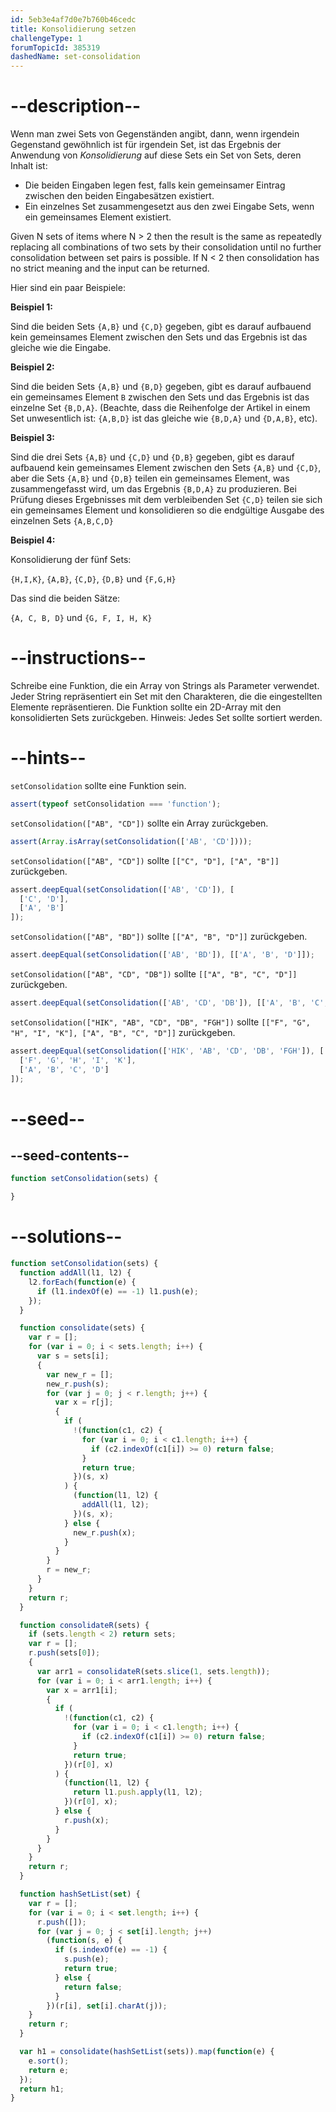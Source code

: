 ```yaml
---
id: 5eb3e4af7d0e7b760b46cedc
title: Konsolidierung setzen
challengeType: 1
forumTopicId: 385319
dashedName: set-consolidation
---
```


# --description--

Wenn man zwei Sets von Gegenständen angibt, dann, wenn irgendein Gegenstand gewöhnlich ist für irgendein Set, ist das Ergebnis der Anwendung von *Konsolidierung* auf diese Sets ein Set von Sets, deren Inhalt ist:

<ul>
  <li>Die beiden Eingaben legen fest, falls kein gemeinsamer Eintrag zwischen den beiden Eingabesätzen existiert.</li>
  <li>Ein einzelnes Set zusammengesetzt aus den zwei Eingabe Sets, wenn ein gemeinsames Element existiert.</li>
</ul>

Given N sets of items where N > 2 then the result is the same as repeatedly replacing all combinations of two sets by their consolidation until no further consolidation between set pairs is possible. If N &lt; 2 then consolidation has no strict meaning and the input can be returned.

Hier sind ein paar Beispiele:

**Beispiel 1:**

Sind die beiden Sets `{A,B}` und `{C,D}` gegeben, gibt es darauf aufbauend kein gemeinsames Element zwischen den Sets und das Ergebnis ist das gleiche wie die Eingabe.

**Beispiel 2:**

Sind die beiden Sets `{A,B}` und `{B,D}` gegeben, gibt es darauf aufbauend ein gemeinsames Element `B` zwischen den Sets und das Ergebnis ist das einzelne Set `{B,D,A}`. (Beachte, dass die Reihenfolge der Artikel in einem Set unwesentlich ist: `{A,B,D}` ist das gleiche wie `{B,D,A}` und `{D,A,B}`, etc).

**Beispiel 3:**

Sind die drei Sets `{A,B}` und `{C,D}` und `{D,B}` gegeben, gibt es darauf aufbauend kein gemeinsames Element zwischen den Sets `{A,B}` und `{C,D}`, aber die Sets `{A,B}` und `{D,B}` teilen ein gemeinsames Element, was zusammengefasst wird, um das Ergebnis `{B,D,A}` zu produzieren. Bei Prüfung dieses Ergebnisses mit dem verbleibenden Set `{C,D}` teilen sie sich ein gemeinsames Element und konsolidieren so die endgültige Ausgabe des einzelnen Sets `{A,B,C,D}`

**Beispiel 4:**

Konsolidierung der fünf Sets:

`{H,I,K}`, `{A,B}`, `{C,D}`, `{D,B}` und `{F,G,H}`

Das sind die beiden Sätze:

`{A, C, B, D}` und `{G, F, I, H, K}`

# --instructions--

Schreibe eine Funktion, die ein Array von Strings als Parameter verwendet. Jeder String repräsentiert ein Set mit den Charakteren, die die eingestellten Elemente repräsentieren. Die Funktion sollte ein 2D-Array mit den konsolidierten Sets zurückgeben. Hinweis: Jedes Set sollte sortiert werden.

# --hints--

`setConsolidation` sollte eine Funktion sein.

```js
assert(typeof setConsolidation === 'function');
```

`setConsolidation(["AB", "CD"])` sollte ein Array zurückgeben.

```js
assert(Array.isArray(setConsolidation(['AB', 'CD'])));
```

`setConsolidation(["AB", "CD"])` sollte `[["C", "D"], ["A", "B"]]` zurückgeben.

```js
assert.deepEqual(setConsolidation(['AB', 'CD']), [
  ['C', 'D'],
  ['A', 'B']
]);
```

`setConsolidation(["AB", "BD"])` sollte `[["A", "B", "D"]]` zurückgeben.

```js
assert.deepEqual(setConsolidation(['AB', 'BD']), [['A', 'B', 'D']]);
```

`setConsolidation(["AB", "CD", "DB"])` sollte `[["A", "B", "C", "D"]]` zurückgeben.

```js
assert.deepEqual(setConsolidation(['AB', 'CD', 'DB']), [['A', 'B', 'C', 'D']]);
```

`setConsolidation(["HIK", "AB", "CD", "DB", "FGH"])` sollte `[["F", "G", "H", "I", "K"], ["A", "B", "C", "D"]]` zurückgeben.

```js
assert.deepEqual(setConsolidation(['HIK', 'AB', 'CD', 'DB', 'FGH']), [
  ['F', 'G', 'H', 'I', 'K'],
  ['A', 'B', 'C', 'D']
]);
```

# --seed--

## --seed-contents--

```js
function setConsolidation(sets) {

}
```

# --solutions--

```js
function setConsolidation(sets) {
  function addAll(l1, l2) {
    l2.forEach(function(e) {
      if (l1.indexOf(e) == -1) l1.push(e);
    });
  }

  function consolidate(sets) {
    var r = [];
    for (var i = 0; i < sets.length; i++) {
      var s = sets[i];
      {
        var new_r = [];
        new_r.push(s);
        for (var j = 0; j < r.length; j++) {
          var x = r[j];
          {
            if (
              !(function(c1, c2) {
                for (var i = 0; i < c1.length; i++) {
                  if (c2.indexOf(c1[i]) >= 0) return false;
                }
                return true;
              })(s, x)
            ) {
              (function(l1, l2) {
                addAll(l1, l2);
              })(s, x);
            } else {
              new_r.push(x);
            }
          }
        }
        r = new_r;
      }
    }
    return r;
  }

  function consolidateR(sets) {
    if (sets.length < 2) return sets;
    var r = [];
    r.push(sets[0]);
    {
      var arr1 = consolidateR(sets.slice(1, sets.length));
      for (var i = 0; i < arr1.length; i++) {
        var x = arr1[i];
        {
          if (
            !(function(c1, c2) {
              for (var i = 0; i < c1.length; i++) {
                if (c2.indexOf(c1[i]) >= 0) return false;
              }
              return true;
            })(r[0], x)
          ) {
            (function(l1, l2) {
              return l1.push.apply(l1, l2);
            })(r[0], x);
          } else {
            r.push(x);
          }
        }
      }
    }
    return r;
  }

  function hashSetList(set) {
    var r = [];
    for (var i = 0; i < set.length; i++) {
      r.push([]);
      for (var j = 0; j < set[i].length; j++)
        (function(s, e) {
          if (s.indexOf(e) == -1) {
            s.push(e);
            return true;
          } else {
            return false;
          }
        })(r[i], set[i].charAt(j));
    }
    return r;
  }

  var h1 = consolidate(hashSetList(sets)).map(function(e) {
    e.sort();
    return e;
  });
  return h1;
}
```
